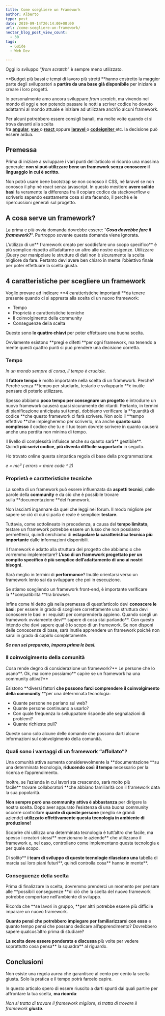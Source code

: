 ```yaml
---
title: Come scegliere un Framework
author: Alberto
type: post
date: 2019-09-14T20:14:00+00:00
url: /come-scegliere-un-framework/
nectar_blog_post_view_count:
  - 30
tags:
  - Guide
  - Web Dev

---
```

Oggi lo sviluppo “_from scratch_” è sempre meno utilizzato.

**Budget più bassi e tempi di lavoro più stretti **hanno costretto la maggior parte degli sviluppatori a **partire da una base già disponibile** per iniziare a creare i loro progetti.

Io personalmente amo ancora sviluppare _from scratch_, ma vivendo nel mondo di oggi e non potendo passare le notti a scriver codice ho dovuto adattarmi al mondo attuale e iniziare ad utilizzare anch’io alcuni framework.

Per alcuni potrebbero essere consigli banali, ma molte volte quando ci si trova davanti alla scelta fra **<a href="https://angular.io/" rel="noreferrer noopener" target="_blank">angular</a>**, <a href="https://vuejs.org/" rel="noreferrer noopener" target="_blank"><strong>vue</strong> </a>o <a href="https://it.reactjs.org/" rel="noreferrer noopener" target="_blank"><strong>react</strong> </a>oppure <a href="https://laravel.com/" rel="noreferrer noopener" target="_blank"><strong>laravel</strong> </a>o <a href="https://codeigniter.com/" rel="noreferrer noopener" target="_blank"><strong>codeigniter</strong> </a>etc. la decisione può essere ardua.

## Premessa

Prima di iniziare a sviluppare i vari punti dell’articolo vi ricordo una massima generale: **non si può utilizzare bene un framework senza conoscere il linguaggio in cui è scritto**.

Non potrò usare bene bootstrap se non conosco il CSS, nè laravel se non conosco il php nè react senza javascript. In questo mestiere **avere solide basi** fa veramente la differenza fra il copiare codice da stackoverflow e scriverlo sapendo esattamente cosa si sta facendo, il perché e le ripercussioni generali sul progetto.

## A cosa serve un framework?

La prima e più ovvia domanda dovrebbe essere: “**_Cosa dovrebbe fare il framework?_**“. Purtroppo sovente questa domanda viene ignorata.

L’utilizzo di un** framework creato per soddisfare uno scopo specifico** è più semplice rispetto all’adattarne un altro alle nostre esigenze.
Utilizzare jQuery per manipolare le strutture di dati non è sicuramente la scelta migliore da fare.
Pertanto devi avere ben chiaro in mente l’obiettivo finale per poter effettuare la scelta giusta.

## 4 caratteristiche per scegliere un framework

Voglio provare ad indicare **4 caratteristiche importanti **da tenere presente quando ci si appresta alla scelta di un nuovo framework:

  * Tempo
  * Proprietà e caratteristiche tecniche
  * Il coinvolgimento della community
  * Conseguenze della scelta

Queste sono **le quattro chiavi** per poter effettuare una buona scelta.

Ovviamente esistono **pregi e difetti **per ogni framework, ma tenendo a mente questi quattro punti si può prendere una decisione corretta.

### Tempo

_In un mondo sempre di corsa, il tempo è cruciale._

Il **fattore tempo** è molto importante nella scelta di un framework. Perché? Perché senza **tempo per studiarlo, testarlo e svilupparlo **è inutile pensare di poterlo utilizzare.

Spesso abbiamo **poco tempo per consegnare un progetto** e introdurre un nuovo framework causerà quasi sicuramente dei ritardi. Pertanto, in termini di pianificazione anticipata sui tempi, dobbiamo verificare la **quantità di codice **che questo framework ci farà scrivere. Non solo il **tempo effettivo **che impiegheremo per scriverlo, ma anche **quanto sarà complesso** il codice che tu e il tuo team dovrete scrivere in quanto causerà anche una perdita non minima di tempo.

Il livello di complessità influisce anche su quanto sarà** gestibile**.
Quindi **più scrivi codice, più diventa difficile supportarlo** in seguito.

Ho trovato online questa simpatica regola di base della programmazione:

_e = mc² (_ _errors_ _= more code ^ 2)_

### Proprietà e caratteristiche tecniche

La scelta di un framework può essere influenzata da **aspetti tecnici**, dalle parole della **community** e da ciò che è possibile trovare sulla **documentazione **del framework.

Non lasciarti ingannare da quel che leggi nei forum. Il modo migliore per sapere se ciò di cui si parla è reale è semplice: **testare**.

Tuttavia, come sottolineato in precedenza, a causa del **tempo limitato**, testare un framework potrebbe essere un lusso che non possiamo permetterci, quindi cerchiamo di **estapolare la caratteristica tecnica più importante** dalle informazioni disponibili.

Il framework è adatto alla struttura del progetto che abbiamo o che vorremmo implementare? **L’uso di un framework progettato per un compito specifico è più semplice dell’adattamento di uno ai nostri bisogni.**

Sarà meglio in termini di **performance**? Inutile orientarsi verso un framework lento sai da sviluppare che poi in esecuzione.

Se stiamo scegliendo un framework front-end, è importante verificare la **compatibilità **tra browser.

Infine come hi detto già nella premessa di quest’articolo devi **conoscere le basi**: per essere in grado di scegliere correttamente una struttura devi conoscere le basi e i requisiti per comprenderla appieno.
Quando scegli un framework ovviamente devi** sapere di cosa stai parlando**. Con questo intendo che devi sapere qual è lo scopo di un framework. Se non disponi delle conoscenze di base, sarà inutile apprendere un framework poiché non sarai in grado di capirlo completamente.

**_Se non sei preparato, impara prima le basi._**

### Il coinvolgimento della comunità

Cosa rende degno di considerazione un framework?** Le persone che lo usano**. Ok, ma come possiamo** capire se un framework ha una community attiva?**

Esistono **diversi fattori **che possono farci comprendere il coinvolgimento della community** **per una determinata tecnologia:

  * Quante persone ne parlano sul web?
  * Quante persone continuano a usarlo?
  * Con quale frequenza lo sviluppatore risponde alle segnalazioni di problemi?
  * Quante richieste pull?

Queste sono solo alcune delle domande che possono darti alcune informazioni sul coinvolgimento della comunità.

### Quali sono i vantaggi di un framework “affollato”?

Una comunità attiva aumenta considerevolmente la **documentazione **su una determinata tecnologia, **riducendo così il tempo** necessario per la ricerca e l’apprendimento.

Inoltre, se l’azienda in cui lavori sta crescendo, sarà molto più facile** trovare collaboratori **che abbiano familiarità con il framework data la sua popolarità.

**Non sempre però una community attiva è abbastanza** per dirigere la nostra scelta. Dopo aver appurato l’esistenza di una buona community occorre controllare **quante di queste persone** (meglio se grandi aziende) **utilizzato effettivamente questa tecnologia in ambiente di produzione!**

Scoprire chi utilizza una determinata tecnologia è tutt’altro che facile, ma spesso i creatori stessi** menzionano le aziende** che utilizzano il framework e, nel caso, controllano come implementano questa tecnologia e per quale scopo.

Di solito** **i team di sviluppo di queste tecnologie rilasciano una** tabella di marcia sui loro piani futuri**, quindi controlla cosa** hanno in mente**.

### Conseguenze della scelta

Prima di finalizzare la scelta, dovremmo prenderci un momento per pensare alle **possibili conseguenze **di ciò che la scelta del nuovo framework potrebbe comportare nell’ambiente di sviluppo.

Ricorda che **se lavori in gruppo, **per altri potrebbe essere più difficile imparare un nuovo framework.

**Quanto pensi che potrebbero impiegare per familiarizzarsi con esso** e quanto tempo pensi che possano dedicare all’apprendimento? Dovrebbero sapere qualcos’altro prima di studiare?

**La scelta deve essere ponderata e discussa** più volte per vedere soprattutto cosa pensa** la squadra** al riguardo.

## Conclusioni

Non esiste una regola aurea che garantisce al cento per cento la scelta giusta. Solo la pratica e il tempo potrà farcelo capire.

In questo articolo spero di essere riuscito a darti spunti dai quali partire per affrontare la tua scelta, **ma ricorda**:

_Non si tratta di trovare il framework migliore, si tratta di trovare il framework **giusto**._